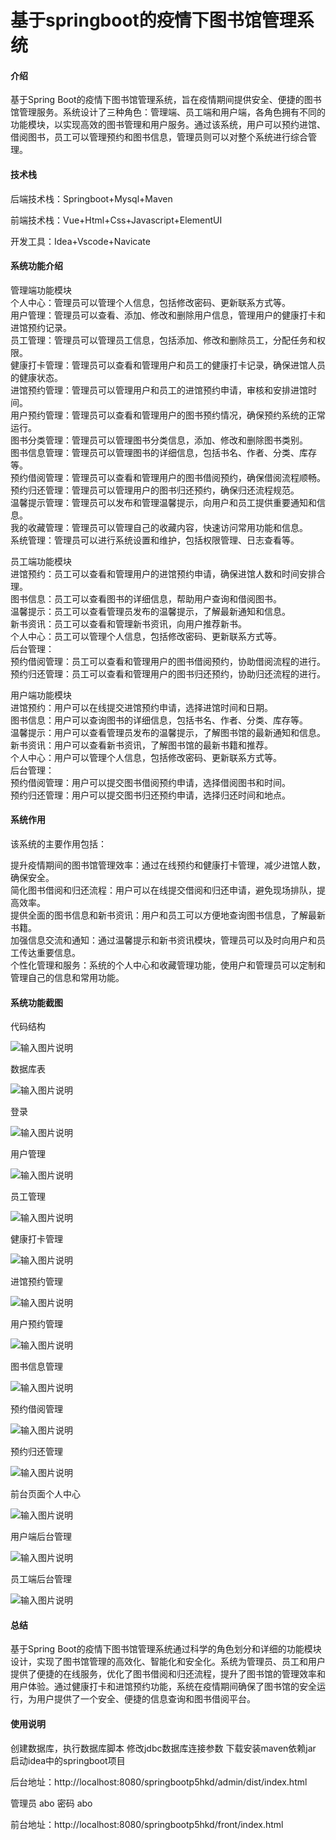 # 基于springboot的疫情下图书馆管理系统

#### 介绍

基于Spring Boot的疫情下图书馆管理系统，旨在疫情期间提供安全、便捷的图书馆管理服务。系统设计了三种角色：管理端、员工端和用户端，各角色拥有不同的功能模块，以实现高效的图书管理和用户服务。通过该系统，用户可以预约进馆、借阅图书，员工可以管理预约和图书信息，管理员则可以对整个系统进行综合管理。

#### 技术栈

后端技术栈：Springboot+Mysql+Maven

前端技术栈：Vue+Html+Css+Javascript+ElementUI

开发工具：Idea+Vscode+Navicate

#### 系统功能介绍

管理端功能模块  
个人中心：管理员可以管理个人信息，包括修改密码、更新联系方式等。  
用户管理：管理员可以查看、添加、修改和删除用户信息，管理用户的健康打卡和进馆预约记录。  
员工管理：管理员可以管理员工信息，包括添加、修改和删除员工，分配任务和权限。  
健康打卡管理：管理员可以查看和管理用户和员工的健康打卡记录，确保进馆人员的健康状态。  
进馆预约管理：管理员可以管理用户和员工的进馆预约申请，审核和安排进馆时间。  
用户预约管理：管理员可以查看和管理用户的图书预约情况，确保预约系统的正常运行。  
图书分类管理：管理员可以管理图书分类信息，添加、修改和删除图书类别。  
图书信息管理：管理员可以管理图书的详细信息，包括书名、作者、分类、库存等。  
预约借阅管理：管理员可以查看和管理用户的图书借阅预约，确保借阅流程顺畅。  
预约归还管理：管理员可以管理用户的图书归还预约，确保归还流程规范。  
温馨提示管理：管理员可以发布和管理温馨提示，向用户和员工提供重要通知和信息。  
我的收藏管理：管理员可以管理自己的收藏内容，快速访问常用功能和信息。  
系统管理：管理员可以进行系统设置和维护，包括权限管理、日志查看等。  

员工端功能模块  
进馆预约：员工可以查看和管理用户的进馆预约申请，确保进馆人数和时间安排合理。  
图书信息：员工可以查看图书的详细信息，帮助用户查询和借阅图书。  
温馨提示：员工可以查看管理员发布的温馨提示，了解最新通知和信息。  
新书资讯：员工可以查看和管理新书资讯，向用户推荐新书。  
个人中心：员工可以管理个人信息，包括修改密码、更新联系方式等。  
后台管理：  
预约借阅管理：员工可以查看和管理用户的图书借阅预约，协助借阅流程的进行。  
预约归还管理：员工可以查看和管理用户的图书归还预约，协助归还流程的进行。  

用户端功能模块    
进馆预约：用户可以在线提交进馆预约申请，选择进馆时间和日期。    
图书信息：用户可以查询图书的详细信息，包括书名、作者、分类、库存等。    
温馨提示：用户可以查看管理员发布的温馨提示，了解图书馆的最新通知和信息。    
新书资讯：用户可以查看新书资讯，了解图书馆的最新书籍和推荐。    
个人中心：用户可以管理个人信息，包括修改密码、更新联系方式等。    
后台管理：  
预约借阅管理：用户可以提交图书借阅预约申请，选择借阅图书和时间。  
预约归还管理：用户可以提交图书归还预约申请，选择归还时间和地点。  

#### 系统作用

该系统的主要作用包括：

提升疫情期间的图书馆管理效率：通过在线预约和健康打卡管理，减少进馆人数，确保安全。  
简化图书借阅和归还流程：用户可以在线提交借阅和归还申请，避免现场排队，提高效率。  
提供全面的图书信息和新书资讯：用户和员工可以方便地查询图书信息，了解最新书籍。  
加强信息交流和通知：通过温馨提示和新书资讯模块，管理员可以及时向用户和员工传达重要信息。  
个性化管理和服务：系统的个人中心和收藏管理功能，使用户和管理员可以定制和管理自己的信息和常用功能。  

#### 系统功能截图

代码结构

![输入图片说明](images/41f2661332c3176b264fab20d0172e6.png)

数据库表

![输入图片说明](images/9e565e86c315fa972ca8b7a8de739b8.png)

登录

![输入图片说明](images/eea12e92ceebead9cfe6756c3876ea5.png)

用户管理

![输入图片说明](images/e4aab6785d5decc36869b98f8f15280.png)

员工管理

![输入图片说明](images/d2590c0a91e23b8eb734397826e92f1.png)

健康打卡管理

![输入图片说明](images/a305d453c309317b407c69ff300acd5.png)

进馆预约管理

![输入图片说明](images/8a4e5ce5af2a35e491070afd2121824.png)

用户预约管理

![输入图片说明](images/4c1c3c12789758ac16b790b93bc6756.png)

图书信息管理

![输入图片说明](images/2e06f8fde9f306d1e2fc5d112e30159.png)

预约借阅管理

![输入图片说明](images/826dfc930c135b2bdd6cabbcb37b00d.png)

预约归还管理

![输入图片说明](images/1f22bbcdf2c39febe1db11390fa3a0a.png)

前台页面个人中心

![输入图片说明](images/b9f9b0afbad4b7a3bf40fbbdef96f4c.png)

用户端后台管理

![输入图片说明](images/e301dcfc773a9efd8accfb53dc184eb.png)

员工端后台管理

![输入图片说明](images/845388e4a03ae7e8abfe2a04df72bfe.png)

#### 总结

基于Spring Boot的疫情下图书馆管理系统通过科学的角色划分和详细的功能模块设计，实现了图书馆管理的高效化、智能化和安全化。系统为管理员、员工和用户提供了便捷的在线服务，优化了图书借阅和归还流程，提升了图书馆的管理效率和用户体验。通过健康打卡和进馆预约功能，系统在疫情期间确保了图书馆的安全运行，为用户提供了一个安全、便捷的信息查询和图书借阅平台。

#### 使用说明

创建数据库，执行数据库脚本 修改jdbc数据库连接参数 下载安装maven依赖jar 启动idea中的springboot项目

后台地址：http://localhost:8080/springbootp5hkd/admin/dist/index.html

管理员  abo 密码 abo

前台地址：http://localhost:8080/springbootp5hkd/front/index.html

